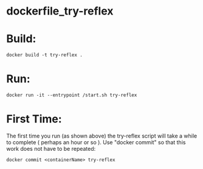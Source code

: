 # dockerfile_try-reflex

# Build:
    docker build -t try-reflex .

# Run:
    docker run -it --entrypoint /start.sh try-reflex

# First Time:

The first time you run (as shown above) the try-reflex script will take a while to complete ( perhaps an hour or so ).  Use "docker commit" so that this work does not have to be repeated:

    docker commit <containerName> try-reflex

